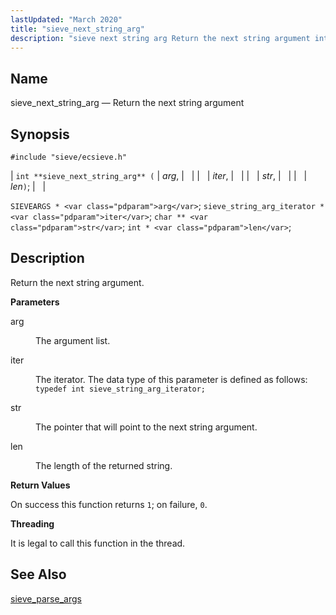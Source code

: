 ```yaml
---
lastUpdated: "March 2020"
title: "sieve_next_string_arg"
description: "sieve next string arg Return the next string argument int sieve next string arg arg iter str len SIEVEARGS arg sieve string arg iterator iter char str int len Return the next string argument arg The argument list iter The iterator The data type of this parameter is defined as..."
---
```


<a name="apis.sieve_next_string_arg"></a> 
## Name

sieve_next_string_arg — Return the next string argument

## Synopsis

`#include "sieve/ecsieve.h"`

| `int **sieve_next_string_arg** (` | <var class="pdparam">arg</var>, |   |
|   | <var class="pdparam">iter</var>, |   |
|   | <var class="pdparam">str</var>, |   |
|   | <var class="pdparam">len</var>`)`; |   |

`SIEVEARGS * <var class="pdparam">arg</var>`;
`sieve_string_arg_iterator * <var class="pdparam">iter</var>`;
`char ** <var class="pdparam">str</var>`;
`int * <var class="pdparam">len</var>`;<a name="idp60342912"></a> 
## Description

Return the next string argument.

**<a name="idp60344128"></a> Parameters**

<dl class="variablelist">

<dt>arg</dt>

<dd>

The argument list.

</dd>

<dt>iter</dt>

<dd>

The iterator. The data type of this parameter is defined as follows: `typedef int sieve_string_arg_iterator;`

</dd>

<dt>str</dt>

<dd>

The pointer that will point to the next string argument.

</dd>

<dt>len</dt>

<dd>

The length of the returned string.

</dd>

</dl>

**<a name="idp60352896"></a> Return Values**

On success this function returns `1`; on failure, `0`.

**<a name="idp60354720"></a> Threading**

It is legal to call this function in the thread.

<a name="idp60356416"></a> 
## See Also

[sieve_parse_args](/momentum/3/3-api/apis-sieve-parse-args)